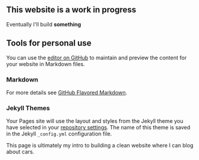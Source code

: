 ## This website is a work in progress

Eventually I'll build **something**

## Tools for personal use

You can use the [editor on GitHub](https://github.com/ehaas9/evanhaas.me/edit/master/index.md) to maintain and preview the content for your website in Markdown files.

### Markdown

For more details see [GitHub Flavored Markdown](https://guides.github.com/features/mastering-markdown/).

### Jekyll Themes

Your Pages site will use the layout and styles from the Jekyll theme you have selected in your [repository settings](https://github.com/ehaas9/evanhaas.me/settings). The name of this theme is saved in the Jekyll `_config.yml` configuration file.

This page is ultimately my intro to building a clean website where I can blog about cars. 
